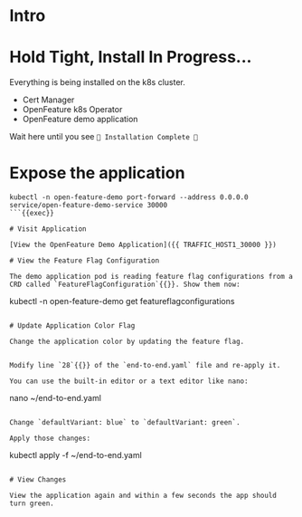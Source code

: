 # Intro

# Hold Tight, Install In Progress...

Everything is being installed on the k8s cluster.

- Cert Manager
- OpenFeature k8s Operator
- OpenFeature demo application

Wait here until you see `🎉 Installation Complete 🎉`

# Expose the application

```
kubectl -n open-feature-demo port-forward --address 0.0.0.0 service/open-feature-demo-service 30000
```{{exec}}

# Visit Application

[View the OpenFeature Demo Application]({{ TRAFFIC_HOST1_30000 }})

# View the Feature Flag Configuration

The demo application pod is reading feature flag configurations from a CRD called `FeatureFlagConfiguration`{{}}. Show them now:

```
kubectl -n open-feature-demo get featureflagconfigurations
```{{}}

# Update Application Color Flag

Change the application color by updating the feature flag.


Modify line `28`{{}} of the `end-to-end.yaml` file and re-apply it.

You can use the built-in editor or a text editor like nano:
```
nano ~/end-to-end.yaml
```{{exec}}

Change `defaultVariant: blue` to `defaultVariant: green`.

Apply those changes:

```
kubectl apply -f ~/end-to-end.yaml
```{{exec}}

# View Changes

View the application again and within a few seconds the app should turn green.